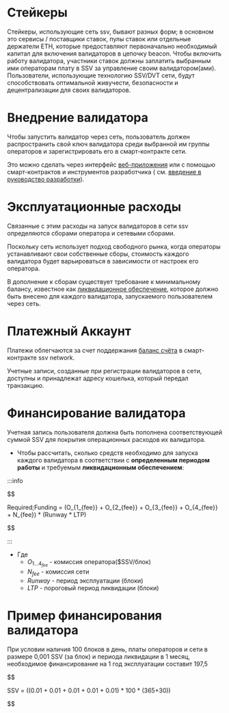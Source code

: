 # Стейкеры

Стейкеры, использующие сеть ssv, бывают разных форм; в основном это сервисы / поставщики ставок, пулы ставок или
отдельные держатели ETH, которые предоставляют первоначально необходимый капитал для включения валидаторов в цепочку
beacon. Чтобы включить работу валидатора, участники ставок должны заплатить выбранным ими операторам плату в SSV за
управление своим валидатором(ами). Пользователи, использующие технологию SSV/DVT сети, будут способствовать оптимальной
живучести, безопасности и децентрализации для своих валидаторов.

# Внедрение валидатора

Чтобы запустить валидатор через сеть, пользователь должен распространить свой ключ валидатора среди выбранной им группы
операторов и зарегистрировать его в смарт-контракте сети.

Это можно сделать через интерфейс <a href="https://app.prater.ssv.network/">веб-приложения</a> или с помощью
смарт-контрактов и инструментов разработчика (
см. [введение в руководство разработки](/docs/ssv.network/dev/introduction)).

# Эксплуатационные расходы

Связанные с этим расходы на запуск валидаторов в сети ssv определяются сборами оператора и сетевыми сборами.

Поскольку сеть использует подход свободного рынка, когда операторы устанавливают свои собственные сборы, стоимость
каждого валидатора будет варьироваться в зависимости от настроек его оператора.

В дополнение к сборам существует требование к минимальному балансу, известное
как [ликвидационное обеспечение](/docs/ssv.network/learn/protocol/tokenomic/liquidations), которое должно быть внесено
для каждого валидатора, запускаемого пользователем через сеть.

# Платежный Аккаунт

Платежи облегчаются за счет поддержания [баланс счёта](/docs/ssv.network/learn/accounts) в смарт-контракте ssv
network.

Учетные записи, созданные при регистрации валидаторов в сети, доступны и принадлежат адресу кошелька, который передал
транзакцию.

# Финансирование валидатора<a name="validator_fund"></a>

Учетная запись пользователя должна быть пополнена соответствующей суммой SSV для покрытия операционных расходов их
валидатора.

* Чтобы рассчитать, сколько средств необходимо для запуска каждого валидатора в соответствии с **определенным периодом
  работы** и требуемым **ликвидационным обеспечением**:

:::info

$$

Required\;Funding = (O_{1_{fee}} + O_{2_{fee}} + O_{3_{fee}} + O_{4_{fee}} + N_{fee}) * (Runway * LTP)

$$

:::

* Где
  * $O_{1\dots4_{fee}}$ - комиссия оператора($SSV/блок)
  * $N_{fee}$ - комиссия сети
  * $Runway$ - период эксплуатации (блоки)
  * $LTP$ - пороговый период ликвидации (блоки)

# Пример финансирования валидатора

При условии наличия 100 блоков в день, платы операторов и сети в размере 0,001 SSV (за блок) и периода ликвидации в 1
месяц, необходимое финансирование на 1 год эксплуатации составит 197,5

$$

SSV = ((0.01 + 0.01 + 0.01 + 0.01 + 0.01) * 100 * (365+30))

$$
